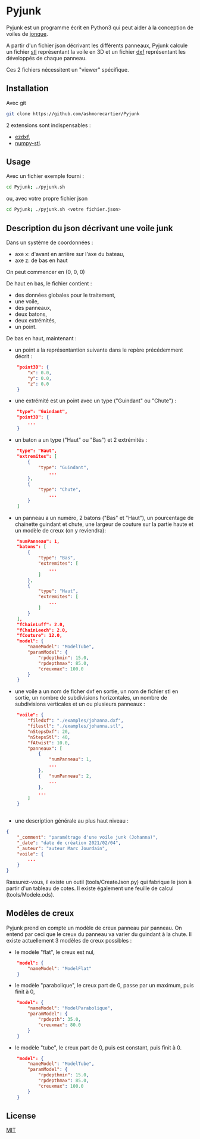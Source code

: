# Pyjunk

Pyjunk est un programme écrit en Python3 qui peut aider à la conception de voiles de [jonque](https://www.junkrigassociation.org/).

A partir d'un fichier json décrivant les différents panneaux, Pyjunk calcule un fichier [stl](https://fr.wikipedia.org/wiki/Fichier_de_st%C3%A9r%C3%A9olithographie) représentant la voile en 3D et un fichier [dxf](https://fr.wikipedia.org/wiki/Drawing_eXchange_Format) représentant les développés de chaque panneau.

Ces 2 fichiers nécessitent un "viewer" spécifique.

## Installation

Avec git

```bash
git clone https://github.com/ashmorecartier/Pyjunk
```

2 extensions sont indispensables : 
* [ezdxf](https://pypi.org/project/ezdxf/),
* [numpy-stl](https://numpy-stl.readthedocs.io/en/latest/usage.html). 


## Usage

Avec un fichier exemple fourni :
```bash
cd Pyjunk; ./pyjunk.sh
```
ou, avec votre propre fichier json

```bash
cd Pyjunk; ./pyjunk.sh <votre fichier.json>
```

## Description du json décrivant une voile junk


Dans un système de coordonnées :
* axe x: d'avant en arrière sur l'axe du bateau,
* axe z: de bas en haut

On peut commencer en (0, 0, 0) 

De haut en bas, le fichier contient :
* des données globales pour le traitement,
* une voile,
* des panneaux,
* deux batons,
* deux extrémités,
* un point.

De bas en haut, maintenant :

* un point a la représentantion suivante dans le repère précédemment décrit :
```json
    "point3D": {
        "x": 0.0,
        "y": 0.0,
        "z": 0.0
    }
```
* une extrémité est un point avec un type ("Guindant" ou "Chute") :
```json
    "type": "Guindant",
    "point3D": {
        ...
    }
```
* un baton a un type ("Haut" ou "Bas") et 2 extrémités :
```json
    "type": "Haut",
    "extremites": [
        {
            "type": "Guindant",
                ...
        },
        {
            "type": "Chute",
                ...
        }
    ]
```
* un panneau a un numéro, 2 batons ("Bas" et "Haut"), un pourcentage de chainette guindant et chute, une largeur de couture sur la partie haute et un modèle de creux (on y reviendra):
```json
    "numPanneau": 1,
    "batons": [
        {
            "type": "Bas",
            "extremites": [
                ...
            ]
        },
        {
            "type": "Haut",
            "extremites": [
                ...
            ]
        }
    ],
    "fChainLuff": 2.0,
    "fChainLeech": 2.0,
    "fCouture": 12.0,
    "model": {
        "nameModel": "ModelTube",
        "paramModel": {
            "rpdepthmin": 15.0,
            "rpdepthmax": 85.0,
            "creuxmax": 100.0
        }
    }
```
* une voile a un nom de ficher dxf en sortie, un nom de fichier stl en sortie, un nombre de subdivisions horizontales, un nombre de subdivisions verticales et un ou plusieurs panneaux :
```json
    "voile": {
        "filedxf": "./examples/johanna.dxf",
        "filestl": "./examples/johanna.stl",
        "nStepsDxf": 20,
        "nStepsStl": 40,
        "fAtwist": 10.0,
        "panneaux": [
            {
                "numPanneau": 1,
                ...
            },
            {   "numPanneau": 2,
                ...
            },
            ...
        ]
    }
 
```
* une description générale au plus haut niveau :
```json
{
    "_comment": "paramétrage d'une voile junk (Johanna)",
    "_date": "date de création 2021/02/04",
    "_auteur": "auteur Marc Jourdain",
    "voile": {
        ...
    }
} 
```


Rassurez-vous, il existe un outil (tools/CreateJson.py) qui fabrique le json à partir d'un tableau de cotes. Il existe également une feuille de calcul (tools/Modele.ods).

## Modèles de creux

Pyjunk prend en compte un modèle de creux panneau par panneau. On entend par ceci que le creux du panneau va varier du guindant à la chute. Il existe actuellement 3 modèles de creux possibles :

* le modèle "flat", le creux est nul,
```json
    "model": {
        "nameModel": "ModelFlat"
    }
```
* le modèle "parabolique", le creux part de 0, passe par un maximum, puis finit à 0,
```json
    "model": {
        "nameModel": "ModelParabolique",
        "paramModel": {
            "rpdepth": 35.0,
            "creuxmax": 80.0
        }
    }
```
* le modèle "tube", le creux part de 0, puis est constant, puis finit à 0.
```json
    "model": {
        "nameModel": "ModelTube",
        "paramModel": {
            "rpdepthmin": 15.0,
            "rpdepthmax": 85.0,
            "creuxmax": 100.0
        }
    }
```

## License
[MIT](https://choosealicense.com/licenses/mit/)